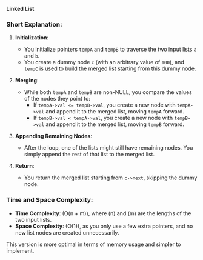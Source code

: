 **Linked List**

### Short Explanation:

1. **Initialization**:
   - You initialize pointers `tempA` and `tempB` to traverse the two input lists `a` and `b`.
   - You create a dummy node `c` (with an arbitrary value of `100`), and `tempC` is used to build the merged list starting from this dummy node.

2. **Merging**:
   - While both `tempA` and `tempB` are non-NULL, you compare the values of the nodes they point to:
     - If `tempA->val <= tempB->val`, you create a new node with `tempA->val` and append it to the merged list, moving `tempA` forward.
     - If `tempB->val < tempA->val`, you create a new node with `tempB->val` and append it to the merged list, moving `tempB` forward.
   
3. **Appending Remaining Nodes**:
   - After the loop, one of the lists might still have remaining nodes. You simply append the rest of that list to the merged list.

4. **Return**:
   - You return the merged list starting from `c->next`, skipping the dummy node.

### Time and Space Complexity:
- **Time Complexity**: \(O(n + m)\), where \(n\) and \(m\) are the lengths of the two input lists.
- **Space Complexity**: \(O(1)\), as you only use a few extra pointers, and no new list nodes are created unnecessarily.

This version is more optimal in terms of memory usage and simpler to implement.
